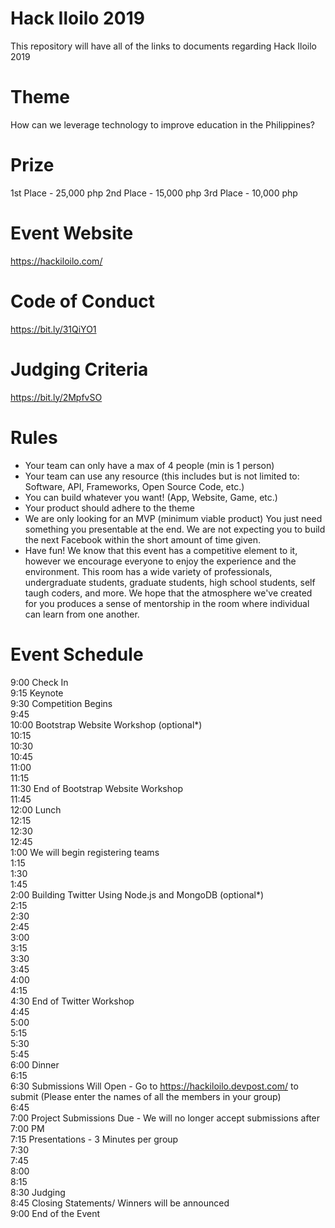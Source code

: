# Hack Iloilo 2019
This repository will have all of the links to documents regarding Hack Iloilo 2019

# Theme 
How can we leverage technology to improve education in the Philippines?

# Prize
1st Place - 25,000 php
2nd Place - 15,000 php
3rd Place - 10,000 php

# Event Website
https://hackiloilo.com/

# Code of Conduct
https://bit.ly/31QiYO1

# Judging Criteria
https://bit.ly/2MpfvSO

# Rules
- Your team can only have a max of 4 people (min is 1 person)
- Your team can use any resource (this includes but is not limited to: Software, API, Frameworks, Open Source Code, etc.)
- You can build whatever you want! (App, Website, Game, etc.)
- Your product should adhere to the theme
- We are only looking for an MVP (minimum viable product) You just need something you presentable at the end. We are not expecting you to build the next Facebook within the short amount of time given. 
- Have fun! We know that this event has a competitive element to it, however we encourage everyone to enjoy the experience and the environment. This room has a wide variety of professionals, undergraduate students, graduate students, high school students, self taugh coders, and more. We hope that the atmosphere we've created for you produces a sense of mentorship in the room where individual can learn from one another. 

# Event Schedule
9:00	Check In <br/>
9:15	Keynote <br/>
9:30	Competition Begins <br/>
9:45	<br/>
10:00	Bootstrap Website Workshop (optional*) <br/>
10:15	<br/>
10:30	<br/>
10:45	<br/>
11:00	<br/>
11:15	<br/>
11:30	End of Bootstrap Website Workshop <br/>
11:45	<br/>
12:00	Lunch <br/>
12:15	<br/>
12:30	<br/>
12:45	<br/>
1:00 We will begin registering teams <br/>
1:15	<br/>
1:30	<br/>
1:45	<br/>
2:00	Building Twitter Using Node.js and MongoDB (optional*) <br/>
2:15	<br/>
2:30	<br/>
2:45	<br/>
3:00	<br/>
3:15	<br/>
3:30	<br/>
3:45	<br/>
4:00	<br/>
4:15	<br/>
4:30	End of Twitter Workshop <br/>
4:45	<br/>
5:00	<br/>
5:15	<br/>
5:30	<br/>
5:45	<br/>
6:00	Dinner <br/>
6:15	<br/>
6:30	Submissions Will Open - Go to https://hackiloilo.devpost.com/ to submit (Please enter the names of all the members in your group) <br/>
6:45	<br/> 
7:00	Project Submissions Due - We will no longer accept submissions after 7:00 PM <br/>
7:15	Presentations - 3 Minutes per group <br/>
7:30	<br/>
7:45	<br/>
8:00	<br/>
8:15	<br/>
8:30	Judging <br/>
8:45	Closing Statements/ Winners will be announced <br/>
9:00	End of the Event <br/>
